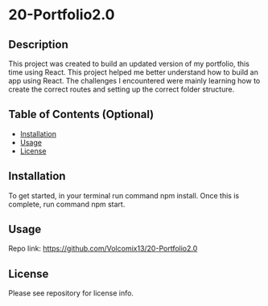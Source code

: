 # 20-Portfolio2.0

## Description

This project was created to build an updated version of my portfolio, this time using React. This project helped me better understand how to build an app using React.
The challenges I encountered were mainly learning how to create the correct routes and setting up the correct folder structure.


## Table of Contents (Optional)

- [Installation](#installation)
- [Usage](#usage)
- [License](#license)

## Installation

To get started, in your terminal run command npm install. Once this is complete, run command npm start. 


## Usage


Repo link: https://github.com/Volcomix13/20-Portfolio2.0

## License
Please see repository for license info.